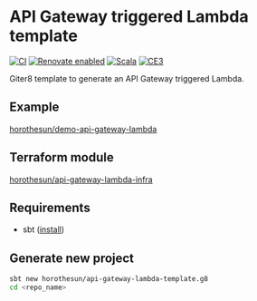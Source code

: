 # API Gateway triggered Lambda template

[![CI](https://github.com/horothesun/api-gateway-lambda-template.g8/actions/workflows/ci.yml/badge.svg)](https://github.com/horothesun/api-gateway-lambda-template.g8/actions/workflows/ci.yml)
[![Renovate enabled](https://img.shields.io/badge/renovate-enabled-brightgreen.svg?style=flat-square)](https://renovatebot.com)
[![Scala](https://img.shields.io/badge/Scala-2.13-%23DC322F?style=flat&labelColor=%23383838&logo=Scala&logoColor=%23DC322F&logoWidth=12&cacheSeconds=3600)](https://www.scala-lang.org/)
[![CE3](https://img.shields.io/badge/Cats%20Effect-3-%23DC322F?style=flat&labelColor=%23383838&logo=Scala&logoColor=%23DC322F&logoWidth=12&cacheSeconds=3600)](https://typelevel.org/cats-effect/)

Giter8 template to generate an API Gateway triggered Lambda.

## Example

[horothesun/demo-api-gateway-lambda](https://github.com/horothesun/demo-api-gateway-lambda)

## Terraform module

[horothesun/api-gateway-lambda-infra](https://github.com/horothesun/api-gateway-lambda-infra)

## Requirements

- sbt ([install](https://www.scala-sbt.org/download.html))

## Generate new project

```bash
sbt new horothesun/api-gateway-lambda-template.g8
cd <repo_name>
```

